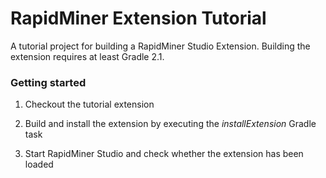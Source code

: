 RapidMiner Extension Tutorial
=============================

A tutorial project for building a RapidMiner Studio Extension. 
Building the extension requires at least Gradle 2.1.

### Getting started
1. Checkout the tutorial extension

2. Build and install the extension by executing the _installExtension_ Gradle task

3. Start RapidMiner Studio and check whether the extension has been loaded